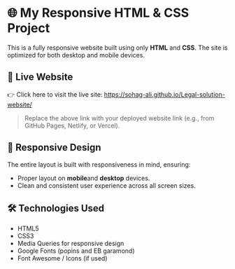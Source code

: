 # 🌐 My Responsive HTML & CSS Project

This is a fully responsive website built using only **HTML** and **CSS**. The site is optimized for both desktop and mobile devices.

## 🔗 Live Website

👉 Click here to visit the live site: https://sohag-ali.github.io/Legal-solution-website/

> Replace the above link with your deployed website link (e.g., from GitHub Pages, Netlify, or Vercel).

## 📱 Responsive Design

The entire layout is built with responsiveness in mind, ensuring:
- Proper layout on **mobile**and **desktop** devices.
- Clean and consistent user experience across all screen sizes.

## 🛠️ Technologies Used

- HTML5
- CSS3
- Media Queries for responsive design
- Google Fonts (popins and EB garamond)
- Font Awesome / Icons (if used)
